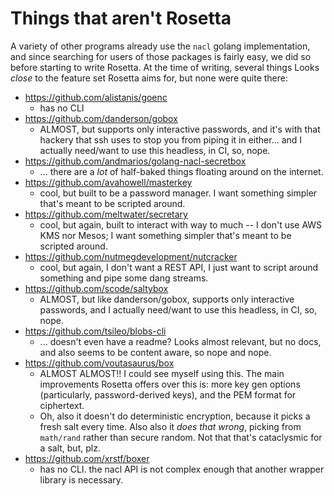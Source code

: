 Things that aren't Rosetta
==========================

A variety of other programs already use the `nacl` golang implementation, and
since searching for users of those packages is fairly easy, we did so before
starting to write Rosetta.  At the time of writing, several things Looks
*close* to the feature set Rosetta aims for, but none were quite there:

- https://github.com/alistanis/goenc
  - has no CLI
- https://github.com/danderson/gobox
  - ALMOST, but supports only interactive passwords, and it's with that hackery that ssh uses to stop you from piping it in either... and I actually need/want to use this headless, in CI, so, nope.
- https://github.com/andmarios/golang-nacl-secretbox
  - ... there are a *lot* of half-baked things floating around on the internet.
- https://github.com/avahowell/masterkey
  - cool, but built to be a password manager.  I want something simpler that's meant to be scripted around.
- https://github.com/meltwater/secretary
  - cool, but again, built to interact with way to much -- I don't use AWS KMS nor Mesos; I want something simpler that's meant to be scripted around.
- https://github.com/nutmegdevelopment/nutcracker
  - cool, but again, I don't want a REST API, I just want to script around something and pipe some dang streams.
- https://github.com/scode/saltybox
  - ALMOST, but like danderson/gobox, supports only interactive passwords, and I actually need/want to use this headless, in CI, so, nope.
- https://github.com/tsileo/blobs-cli
  - ... doesn't even have a readme?  Looks almost relevant, but no docs, and also seems to be content aware, so nope and nope.
- https://github.com/voutasaurus/box
  - ALMOST ALMOST!!  I could see myself using this.  The main improvements Rosetta offers over this is: more key gen options (particularly, password-derived keys), and the PEM format for ciphertext.
  - Oh, also it doesn't do deterministic encryption, because it picks a fresh salt every time.  Also also it *does that wrong*, picking from `math/rand` rather than secure random.  Not that that's cataclysmic for a salt, but, plz.
- https://github.com/xrstf/boxer
  - has no CLI.  the nacl API is not complex enough that another wrapper library is necessary.
